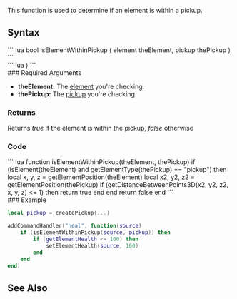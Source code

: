 <lowercasetitle/>

This function is used to determine if an element is within a pickup.

Syntax
------

<section name="Server" class="server" show="true">
``` lua
 bool isElementWithinPickup ( element theElement, pickup thePickup ) 
```

</section>
<section name="Client" class="client" show="true">
``` lua
 ) 
```

</section>
### Required Arguments

-   **theElement:** The [element](/docs/element.md "wikilink") you're checking.
-   **thePickup:** The [pickup](/docs/pickup.md "wikilink") you're checking.

### Returns

Returns *true* if the element is within the pickup, *false* otherwise

### Code

<section name="Function source" class="both" show="true">
``` lua
function isElementWithinPickup(theElement, thePickup)
    if (isElement(theElement) and getElementType(thePickup) == "pickup") then
        local x, y, z = getElementPosition(theElement)
        local x2, y2, z2 = getElementPosition(thePickup)
        if (getDistanceBetweenPoints3D(x2, y2, z2, x, y, z) <= 1) then
            return true
        end
    end
    return false
end
```

</section>
### Example

``` lua
local pickup = createPickup(...)

addCommandHandler("heal", function(source)
    if (isElementWithinPickup(source, pickup)) then
        if (getElementHealth <= 100) then
            setElementHealth(source, 100)
        end
    end
end)
```

See Also
--------
